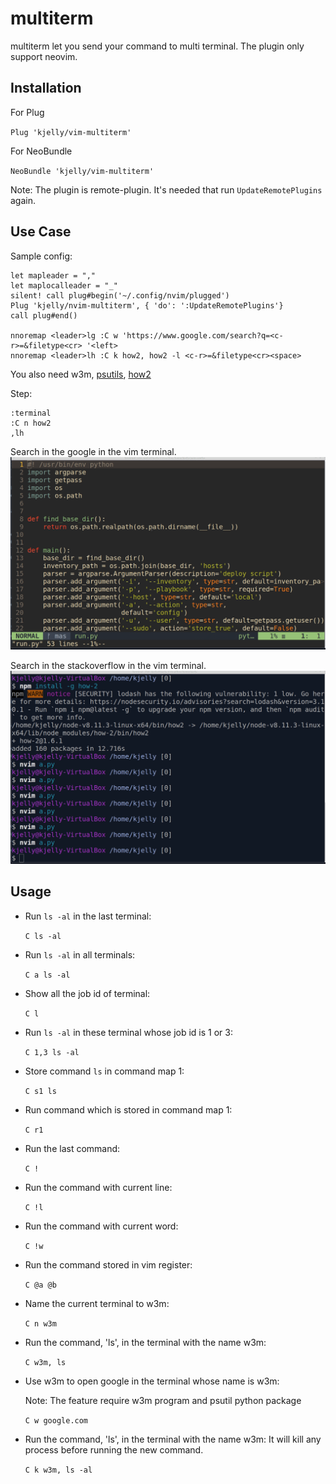 multiterm
=========

multiterm let you send your command to multi terminal.
The plugin only support neovim.


## Installation

For Plug

`Plug 'kjelly/vim-multiterm'`

For NeoBundle

`NeoBundle 'kjelly/vim-multiterm'`

Note: The plugin is remote-plugin.
It's needed that run `UpdateRemotePlugins` again.


## Use Case

Sample config:

```vim
let mapleader = ","
let maplocalleader = "_"
silent! call plug#begin('~/.config/nvim/plugged')
Plug 'kjelly/nvim-multiterm', { 'do': ':UpdateRemotePlugins'}
call plug#end()

nnoremap <leader>lg :C w 'https://www.google.com/search?q=<c-r>=&filetype<cr> '<left>
nnoremap <leader>lh :C k how2, how2 -l <c-r>=&filetype<cr><space>

```

You also need w3m, [psutils](https://pypi.org/project/psutil/), [how2](https://www.npmjs.com/package/how2)

Step:

```
:terminal
:C n how2
,lh
```


Search in the google in the vim terminal.
![w3m](https://raw.githubusercontent.com/kjelly/nvim-multiterm/master/docs/w3m.gif)


Search in the stackoverflow in the vim terminal.
![how-2](https://raw.githubusercontent.com/kjelly/nvim-multiterm/master/docs/how-2.gif)

## Usage

- Run `ls -al` in the last terminal:

  `C ls -al`

- Run `ls -al` in all terminals:

  `C a ls -al`

- Show all the job id of terminal:

  `C l`

- Run `ls -al` in these terminal whose job id is 1 or 3:

  `C 1,3 ls -al`

- Store command `ls` in command map 1:

  `C s1 ls`

- Run command which is stored in command map 1:

  `C r1`

- Run the last command:

  `C !`

- Run the command with current line:

  `C !l`

- Run the command with current word:

  `C !w`

- Run the command stored in vim register:

  `C @a @b`

- Name the current terminal to w3m:

  `C n w3m`

- Run the command, 'ls', in the terminal with the name w3m:

  `C w3m, ls`

- Use w3m to open google in the terminal whose name is w3m:

  Note: The feature require w3m program and psutil python package

  `C w google.com`

- Run the command, 'ls', in the terminal with the name w3m:
  It will kill any process before running the new command.

  `C k w3m, ls -al`
